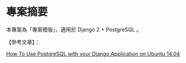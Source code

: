 # 專案摘要

本專案為「專案模版」，適用於 Django 2 + PostgreSQL 。


【參考文章】：　

[How To Use PostgreSQL with your Django Application on Ubuntu 14.04](https://www.digitalocean.com/community/tutorials/how-to-use-postgresql-with-your-django-application-on-ubuntu-14-04)